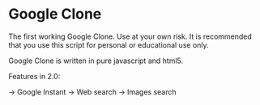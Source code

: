 Google Clone
============

The first working Google Clone. Use at your own risk.
It is recommended that you use this script for personal or educational use only.

Google Clone is written in pure javascript and html5.

Features in 2.0:

  -> Google Instant
  -> Web search
  -> Images search
